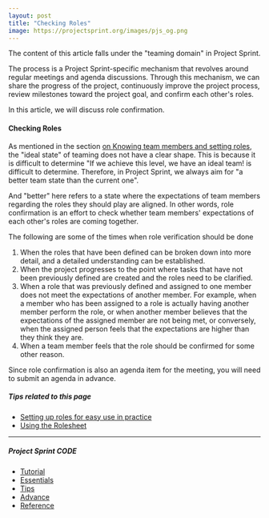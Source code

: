 ```yaml
---
layout: post
title: "Checking Roles"
image: https://projectsprint.org/images/pjs_og.png
---
```


The content of this article falls under the "teaming domain" in Project Sprint.

The process is a Project Sprint-specific mechanism that revolves around regular meetings and agenda discussions. Through this mechanism, we can share the progress of the project, continuously improve the project process, review milestones toward the project goal, and confirm each other's roles.

In this article, we will discuss role confirmation.

#### Checking Roles
As mentioned in the section [on Knowing team members and setting roles](../tutorial/section2-2.md), the "ideal state" of teaming does not have a clear shape. This is because it is difficult to determine "If we achieve this level, we have an ideal team! is difficult to determine. Therefore, in Project Sprint, we always aim for "a better team state than the current one".

And "better" here refers to a state where the expectations of team members regarding the roles they should play are aligned. In other words, role confirmation is an effort to check whether team members' expectations of each other's roles are coming together.

The following are some of the times when role verification should be done
1. When the roles that have been defined can be broken down into more detail, and a detailed understanding can be established.
2. When the project progresses to the point where tasks that have not been previously defined are created and the roles need to be clarified.
3. When a role that was previously defined and assigned to one member does not meet the expectations of another member. For example, when a member who has been assigned to a role is actually having another member perform the role, or when another member believes that the expectations of the assigned member are not being met, or conversely, when the assigned person feels that the expectations are higher than they think they are.
4. When a team member feels that the role should be confirmed for some other reason.

Since role confirmation is also an agenda item for the meeting, you will need to submit an agenda in advance.


##### Tips related to this page
- [Setting up roles for easy use in practice](../tips/tips5.md)
- [Using the Rolesheet](../tips/tips6.md)

---

##### Project Sprint CODE
- [Tutorial](../tutorial/index.md)
- [Essentials](../essentials.md)
- [Tips](../tips/index.md)
- [Advance](../advance.md)
- [Reference](../reference.md)

